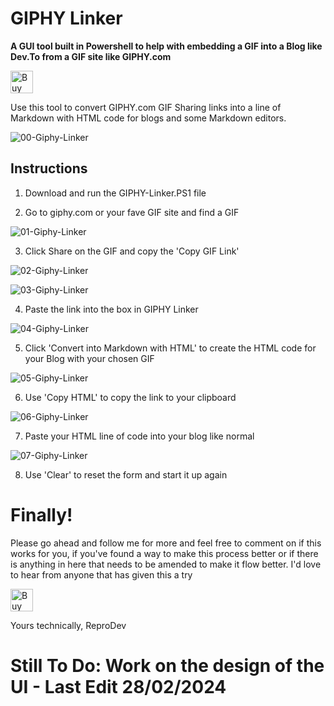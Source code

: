 # GIPHY Linker
**A GUI tool built in Powershell to help with embedding a GIF into a Blog like Dev.To from a GIF site like GIPHY.com**

<a href='https://ko-fi.com/Z8Z6E0CY0' target='_blank'><img height='36' style='border:0px;height:36px;' src='https://cdn.ko-fi.com/cdn/kofi2.png?v=3' border='0' alt='Buy Me a Coffee at ko-fi.com' /></a>

Use this tool to convert GIPHY.com GIF Sharing links into a line of Markdown with HTML code for blogs and some Markdown editors.

![00-Giphy-Linker](https://github.com/reprodev/GIPHY-Linker/assets/8764255/f5220f0a-25ac-4759-aca3-b480e0cf2436)

## Instructions

1. Download and run the GIPHY-Linker.PS1 file

2. Go to giphy.com or your fave GIF site and find a GIF

![01-Giphy-Linker](https://github.com/reprodev/GIPHY-Linker/assets/8764255/d8874c27-7afe-4ece-b582-abce3131bc17)

3. Click Share on the GIF and copy the 'Copy GIF Link'

![02-Giphy-Linker](https://github.com/reprodev/GIPHY-Linker/assets/8764255/17c8d4d5-4807-44bd-9e0b-90f8e998932f)

![03-Giphy-Linker](https://github.com/reprodev/GIPHY-Linker/assets/8764255/d2de6e63-9edb-4737-bd9a-04b70b9dd0c0)

4. Paste the link into the box in GIPHY Linker

![04-Giphy-Linker](https://github.com/reprodev/GIPHY-Linker/assets/8764255/d2085c5a-5b73-40de-ab9c-23fb8ea4e4ab)

5. Click 'Convert into Markdown with HTML' to create the HTML code for your Blog with your chosen GIF

![05-Giphy-Linker](https://github.com/reprodev/GIPHY-Linker/assets/8764255/9ca56252-54ed-4532-85c6-7242bb857ba9)

6. Use 'Copy HTML' to copy the link to your clipboard

![06-Giphy-Linker](https://github.com/reprodev/GIPHY-Linker/assets/8764255/ae978b2c-1698-4155-8009-a2a9202711ae)

7. Paste your HTML line of code into your blog like normal

![07-Giphy-Linker](https://github.com/reprodev/GIPHY-Linker/assets/8764255/c8068261-03f8-47a5-b81f-d5a097e96255)

8. Use 'Clear' to reset the form and start it up again

# Finally!

Please go ahead and follow me for more and feel free to comment on if this works for you, if you've found a way to make this process better or if there is anything in here that needs to be amended to make it flow better. I'd love to hear from anyone that has given this a try

<a href='https://ko-fi.com/Z8Z6E0CY0' target='_blank'><img height='36' style='border:0px;height:36px;' src='https://cdn.ko-fi.com/cdn/kofi2.png?v=3' border='0' alt='Buy Me a Coffee at ko-fi.com' /></a>

Yours technically,
ReproDev

# Still To Do: Work on the design of the UI - Last Edit 28/02/2024
